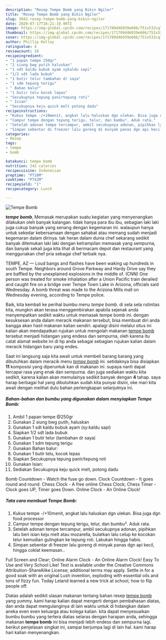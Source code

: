 ```yaml
---
description: "Resep Tempe Bomb yang Bikin Ngiler"
title: "Resep Tempe Bomb yang Bikin Ngiler"
slug: 3042-resep-tempe-bomb-yang-bikin-ngiler
date: 2020-07-17T16:21:19.907Z
image: https://img-global.cpcdn.com/recipes/171709d46939e686/751x532cq70/tempe-bomb-foto-resep-utama.jpg
thumbnail: https://img-global.cpcdn.com/recipes/171709d46939e686/751x532cq70/tempe-bomb-foto-resep-utama.jpg
cover: https://img-global.cpcdn.com/recipes/171709d46939e686/751x532cq70/tempe-bomb-foto-resep-utama.jpg
author: Phillip Kelley
ratingvalue: 4
reviewcount: 10
recipeingredient:
- "1 papan tempe 250gr"
- "2 siung bwg putih haluskan"
- "1 sdt kaldu bubuk ayam sykaldu sapi"
- "1/2 sdt lada bubuk"
- "1 butir telur tambahan dr saya"
- "1 sdm tepung terigu"
- " Bahan balur"
- "1 butir telu kocok lepas"
- "Secukupnya tepung panirtepung roti"
- " Isian"
- "Secukupnya keju quick melt potong dadu"
recipeinstructions:
- "Kukus tempe -/+10menit, angkat lalu haluskan dgn ulekan. Bisa juga dgn food processor"
- "Campur tempe dengan tepung terigu, telur, dan bumbu². Aduk rata."
- "Setelah adonan tempe tercampur, ambil secukupnya adonan, pipihkan lalu beri isian keju melt atau mozarella, bulatkan lalu celup ke kocokan telur kemudian gulingkan ke tepung roti. Lakukan hingga habis."
- "Simpan sebentar di freezer lalu goreng di minyak panas dgn api kecil, hingga coklat keemasan.."
categories:
- Resep
tags:
- tempe
- bomb

katakunci: tempe bomb 
nutrition: 242 calories
recipecuisine: Indonesian
preptime: "PT10M"
cooktime: "PT42M"
recipeyield: "1"
recipecategory: Lunch

---
```



![Tempe Bomb](https://img-global.cpcdn.com/recipes/171709d46939e686/751x532cq70/tempe-bomb-foto-resep-utama.jpg)

<b><i>tempe bomb</i></b>, Memasak merupakan suatu kegiatan yang menyenangkan dilakukan oleh banyak kalangan. tidak hanya para ibu ibu, sebagian laki laki juga cukup banyak yang senang dengan kegemaran ini. walaupun hanya untuk sekedar kebersamaan dengan sahabat atau memang sudah menjadi kegemaran dalam dirinya. tak heran dalam dunia chef sekarang sedikit banyak ditemukan laki laki dengan ketrampilan memasak yang sempurna, dan banyak sekali juga kita lihat di bermacam depot dan restaurant yang menggunakan chef pria sebagai chef terbaik nya.

TEMPE, AZ — Loud bangs and flashes have been waking up hundreds in south Tempe. Neighbors around Grove Parkway and Hardy Drive say they are baffled by the unexplained explosions in the middle of. (CNN) One person was treated for smoke inhalation after a Union Pacific train derailed and caught fire on a bridge over Tempe Town Lake in Arizona, officials said Wednesday. A bomb threat was made to the Arizona Mills mall on Wednesday evening, according to Tempe police.

Baik, kita kembali ke perihal bumbu menu <i>tempe bomb</i>. di sela sela rutinitas kita, mungkin akan terasa menggembirakan apabila sejenak anda menyempatkan sedikit waktu untuk memasak tempe bomb ini. dengan kesuksesan anda dalam meracik makanan tersebut, bisa membuat diri anda bangga akan hasil makanan kalian sendiri. apalagi disini melalui situs ini kalian akan mendapatkan rujukan untuk mengolah makanan <u>tempe bomb</u> tersebut menjadi hidangan yang endess dan sempurna, oleh karena itu catat alamat website ini di hp anda sebagai sebagian rujukan kalian dalam meracik hidangan baru yang endes.


Saat ini langsung saja kita awali untuk membeli barang barang yang dibutuhkan dalam meracik menu <u><i>tempe bomb</i></u> ini. setidaknya bisa disiapkan <b>11</b> komposisi yang diperuntuk kan di makanan ini. supaya nanti dapat tercapai rasa yang enak dan sempurna. dan juga sediakan waktu kita sedikit, karena kalian akan memulainya sedikit banyak dengan <b>4</b> tahap. saya harap berbagai hal yang dibutuhkan sudah kita punyai disini, oke mari kita awali dengan melihat dulu bahan perlengkapan selanjutnya ini.

<!--inarticleads1-->

##### Bahan-bahan dan bumbu yang digunakan dalam menyiapkan Tempe Bomb:

1. Ambil 1 papan tempe @250gr
1. Gunakan 2 siung bwg putih, haluskan
1. Gunakan 1 sdt kaldu bubuk ayam (sy:kaldu sapi)
1. Siapkan 1/2 sdt lada bubuk
1. Gunakan 1 butir telur (tambahan dr saya)
1. Gunakan 1 sdm tepung terigu
1. Gunakan  Bahan balur:
1. Gunakan 1 butir telu, kocok lepas
1. Siapkan Secukupnya tepung panir/tepung roti
1. Gunakan  Isian:
1. Sediakan Secukupnya keju quick melt, potong dadu


Bomb Countdown - Watch the fuse go down. Clock Countdown - It goes round and round. Chess Clock - A free online Chess Clock; Chess Timer - Clock goes UP, Timer goes Down. Online Clock - An Online Clock! 

<!--inarticleads2-->

##### Tata cara membuat Tempe Bomb:

1. Kukus tempe -/+10menit, angkat lalu haluskan dgn ulekan. Bisa juga dgn food processor
1. Campur tempe dengan tepung terigu, telur, dan bumbu². Aduk rata.
1. Setelah adonan tempe tercampur, ambil secukupnya adonan, pipihkan lalu beri isian keju melt atau mozarella, bulatkan lalu celup ke kocokan telur kemudian gulingkan ke tepung roti. Lakukan hingga habis.
1. Simpan sebentar di freezer lalu goreng di minyak panas dgn api kecil, hingga coklat keemasan..


Full Screen and Clear; Online Alarm Clock - An Online Alarm Clock! Easy To Use and Very School Like! Text is available under the Creative Commons Attribution-ShareAlike License; additional terms may apply. Settle in for a good soak with an original Lush invention, exploding with essential oils and tons of fizzy fun. Today Leland learned a new trick at school, how to flip people off. 

Diatas adalah sedikit ulasan makanan tentang bahan resep <u>tempe bomb</u> yang yummy. kami harap kalian dapat mengerti dengan pembahasan diatas, dan anda dapat mengulanginya di lain waktu untuk di hidangkan dalam aneka even even keluarga atau kolega kalian. kita dapat menyesuaikan bumbu bumbu yang tertera diatas selaras dengan harapan anda, sehingga makanan <b>tempe bomb</b> ini bisa menjadi lebih endess dan sempurna lagi. berikut penjelasan singkat ini, sampai berjumpa lagi di lain hal. kami harap hari kalian menyenangkan.
